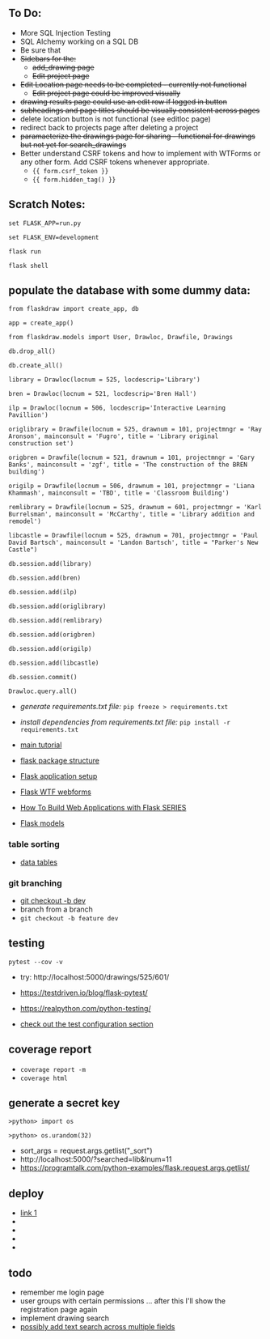 ## To Do:
* More SQL Injection Testing
* SQL Alchemy working on a SQL DB
* Be sure that 
* ~~Sidebars for the:~~
  * ~~add_drawing page~~
  * ~~Edit project page~~
* ~~Edit Location page needs to be completed - currently not functional~~
  * ~~Edit project page could be improved visually~~
* ~~drawing results page could use an edit row if logged in button~~
* ~~subheadings and page titles should be visually consistent across pages~~
* delete location button is not functional (see editloc page)
* redirect back to projects page after deleting a project
* ~~paramaeterize the drawings page for sharing - functional for drawings but not yet for search_drawings~~
*  Better understand CSRF tokens and how to implement with WTForms or any other form. Add CSRF tokens whenever appropriate.
    * `{{ form.csrf_token }}`
    * `{{ form.hidden_tag() }}`

## Scratch  Notes:


`set FLASK_APP=run.py`

`set FLASK_ENV=development`

`flask run`

`flask shell`

## populate the database with some dummy data:

`from flaskdraw import create_app, db`

`app = create_app()`

`from flaskdraw.models import User, Drawloc, Drawfile, Drawings`

`db.drop_all()`

`db.create_all()`

`library = Drawloc(locnum = 525, locdescrip='Library')`

`bren = Drawloc(locnum = 521, locdescrip='Bren Hall')`

`ilp = Drawloc(locnum = 506, locdescrip='Interactive Learning Pavillion')`

`origlibrary = Drawfile(locnum = 525, drawnum = 101, projectmngr = 'Ray Aronson', mainconsult = 'Fugro', title = 'Library original construction set')`

`origbren = Drawfile(locnum = 521, drawnum = 101, projectmngr = 'Gary Banks', mainconsult = 'zgf', title = 'The construction of the BREN building')`

`origilp = Drawfile(locnum = 506, drawnum = 101, projectmngr = 'Liana Khammash', mainconsult = 'TBD', title = 'Classroom Building')`

`remlibrary = Drawfile(locnum = 525, drawnum = 601, projectmngr = 'Karl Burrelsman', mainconsult = 'McCarthy', title = 'Library addition and remodel')`

`libcastle = Drawfile(locnum = 525, drawnum = 701, projectmngr = 'Paul David Bartsch', mainconsult = 'Landon Bartsch', title = "Parker's New Castle")`

`db.session.add(library)`

`db.session.add(bren)`

`db.session.add(ilp)`

`db.session.add(origlibrary)`

`db.session.add(remlibrary)`

`db.session.add(origbren)`

`db.session.add(origilp)`

`db.session.add(libcastle)`

`db.session.commit()`

`Drawloc.query.all()`

- _generate requirements.txt file:_
  `pip freeze > requirements.txt`

- _install dependencies from requirements.txt file:_
  `pip install -r requirements.txt`

- [main tutorial](https://www.digitalocean.com/community/tutorials/how-to-use-flask-sqlalchemy-to-interact-with-databases-in-a-flask-application)
- [flask package structure](https://medium.com/thedevproject/flask-project-structure-the-right-choice-to-start-4553740fad98)
- [Flask application setup](https://flask.palletsprojects.com/en/1.1.x/tutorial/factory/)

- [Flask WTF webforms](https://www.digitalocean.com/community/tutorials/how-to-use-and-validate-web-forms-with-flask-wtf)

- [How To Build Web Applications with Flask SERIES](https://www.digitalocean.com/community/tutorial_series/how-to-create-web-sites-with-flask)

- [Flask models](https://flask-sqlalchemy.palletsprojects.com/en/2.x/models/)

### table sorting

- [data tables](https://datatables.net/)

### git branching

- [git checkout -b dev](https://stackoverflow.com/a/4470822/747748)
- branch from a branch
- `git checkout -b feature dev`

## testing

`pytest --cov -v`

- try: http://localhost:5000/drawings/525/601/
- https://testdriven.io/blog/flask-pytest/
- https://realpython.com/python-testing/

- [check out the test configuration section](https://www.patricksoftwareblog.com/testing-a-flask-application-using-pytest/)

## coverage report

- `coverage report -m`
- `coverage html`

## generate a secret key

`>python> import os`

`>python> os.urandom(32)`

- sort_args = request.args.getlist("\_sort")
- http://localhost:5000/?searched=lib&lnum=11
- https://programtalk.com/python-examples/flask.request.args.getlist/

## deploy

- [link 1](http://exploreflask.com/en/latest/deployment.html)
- []()
- []()
- []()
- []()

## todo

- remember me login page
- user groups with certain permissions ... after this I'll show the registration page again
- implement drawing search
- [possibly add text search across multiple fields](https://pythonhosted.org/Flask-WhooshAlchemy/)
